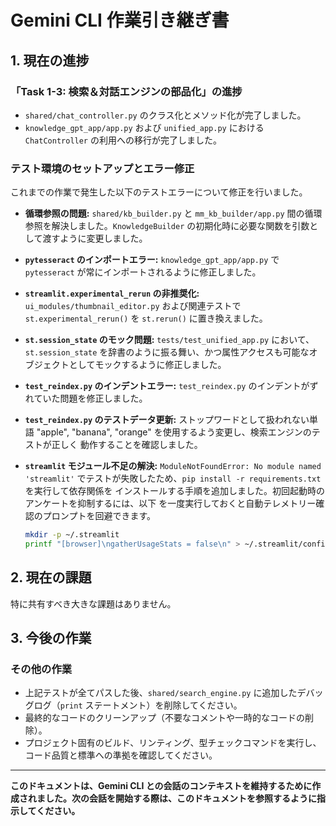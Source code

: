 # Gemini CLI 作業引き継ぎ書

## 1. 現在の進捗

### 「Task 1-3: 検索＆対話エンジンの部品化」の進捗

*   `shared/chat_controller.py` のクラス化とメソッド化が完了しました。
*   `knowledge_gpt_app/app.py` および `unified_app.py` における `ChatController` の利用への移行が完了しました。

### テスト環境のセットアップとエラー修正

これまでの作業で発生した以下のテストエラーについて修正を行いました。

*   **循環参照の問題:** `shared/kb_builder.py` と `mm_kb_builder/app.py` 間の循環参照を解決しました。`KnowledgeBuilder` の初期化時に必要な関数を引数として渡すように変更しました。
*   **`pytesseract` のインポートエラー:** `knowledge_gpt_app/app.py` で `pytesseract` が常にインポートされるように修正しました。
*   **`streamlit.experimental_rerun` の非推奨化:** `ui_modules/thumbnail_editor.py` および関連テストで `st.experimental_rerun()` を `st.rerun()` に置き換えました。
*   **`st.session_state` のモック問題:** `tests/test_unified_app.py` において、`st.session_state` を辞書のように振る舞い、かつ属性アクセスも可能なオブジェクトとしてモックするように修正しました。
*   **`test_reindex.py` のインデントエラー:** `test_reindex.py` のインデントがずれていた問題を修正しました。
*   **`test_reindex.py` のテストデータ更新:** ストップワードとして扱われない単語
    "apple", "banana", "orange" を使用するよう変更し、検索エンジンのテストが正しく
    動作することを確認しました。
*   **`streamlit` モジュール不足の解決:** `ModuleNotFoundError: No module named 'streamlit'`
    でテストが失敗したため、`pip install -r requirements.txt` を実行して依存関係を
    インストールする手順を追加しました。初回起動時のアンケートを抑制するには、以下
    を一度実行しておくと自動テレメトリー確認のプロンプトを回避できます。

    ```bash
    mkdir -p ~/.streamlit
    printf "[browser]\ngatherUsageStats = false\n" > ~/.streamlit/config.toml
    ```

## 2. 現在の課題

特に共有すべき大きな課題はありません。

## 3. 今後の作業

### その他の作業

*   上記テストが全てパスした後、`shared/search_engine.py` に追加したデバッグログ（`print` ステートメント）を削除してください。
*   最終的なコードのクリーンアップ（不要なコメントや一時的なコードの削除）。
*   プロジェクト固有のビルド、リンティング、型チェックコマンドを実行し、コード品質と標準への準拠を確認してください。

---
**このドキュメントは、Gemini CLI との会話のコンテキストを維持するために作成されました。次の会話を開始する際は、このドキュメントを参照するように指示してください。**

